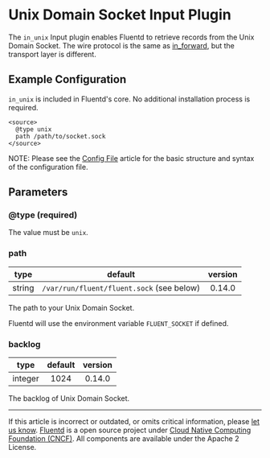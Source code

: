 # Unix Domain Socket Input Plugin

The `in_unix` Input plugin enables Fluentd to retrieve records from
the Unix Domain Socket. The wire protocol is the same as
[in_forward](/plugins/input/forward.md), but the transport layer is
different.

## Example Configuration

`in_unix` is included in Fluentd's core. No additional installation
process is required.

```
<source>
  @type unix
  path /path/to/socket.sock
</source>
```

NOTE: Please see the [Config File](/configuration/config-file.md) article
for the basic structure and syntax of the configuration file.

## Parameters

### @type (required)

The value must be `unix`.

### path

| type   | default                                   | version |
|:------:|:-----------------------------------------:|:-------:|
| string | `/var/run/fluent/fluent.sock` (see below) | 0.14.0  |

The path to your Unix Domain Socket.

Fluentd will use the environment variable `FLUENT_SOCKET` if defined.

### backlog

| type    | default | version |
|:-------:|:-------:|:-------:|
| integer | 1024    | 0.14.0  |

The backlog of Unix Domain Socket.

------------------------------------------------------------------------

If this article is incorrect or outdated, or omits critical information, please [let us know](https://github.com/fluent/fluentd-docs/issues?state=open).
[Fluentd](http://www.fluentd.org/) is a open source project under [Cloud Native Computing Foundation (CNCF)](https://cncf.io/). All components are available under the Apache 2 License.
